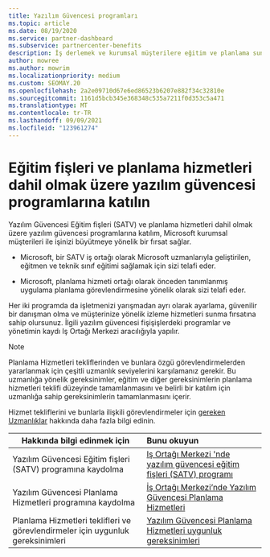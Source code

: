 ```yaml
---
title: Yazılım Güvencesi programları
ms.topic: article
ms.date: 08/19/2020
ms.service: partner-dashboard
ms.subservice: partnercenter-benefits
description: İş derlemek ve kurumsal müşterilere eğitim ve planlama sunmaya yönelik telafi sağlamak için bir yazılım güvencesi programına kaydolun.
author: mowree
ms.author: mowrim
ms.localizationpriority: medium
ms.custom: SEOMAY.20
ms.openlocfilehash: 2a2e09710d67e6ed86523b6207e882f34c32810e
ms.sourcegitcommit: 1161d5bcb345e368348c535a7211f0d353c5a471
ms.translationtype: MT
ms.contentlocale: tr-TR
ms.lasthandoff: 09/09/2021
ms.locfileid: "123961274"
---
```

# <a name="participate-in-software-assurance-programs-including-training-vouchers-and-planning-services"></a>Eğitim fişleri ve planlama hizmetleri dahil olmak üzere yazılım güvencesi programlarına katılın

Yazılım Güvencesi Eğitim fişleri (SATV) ve planlama hizmetleri dahil olmak üzere yazılım güvencesi programlarına katılım, Microsoft kurumsal müşterileri ile işinizi büyütmeye yönelik bir fırsat sağlar. 

- Microsoft, bir SATV iş ortağı olarak Microsoft uzmanlarıyla geliştirilen, eğitmen ve teknik sınıf eğitimi sağlamak için sizi telafi eder. 

- Microsoft, planlama hizmeti ortağı olarak önceden tanımlanmış uygulama planlama görevlendirmesine yönelik olarak sizi telafi eder. 

Her iki programda da işletmenizi yarışmadan ayrı olarak ayarlama, güvenilir bir danışman olma ve müşterinize yönelik izleme hizmetleri sunma fırsatına sahip olursunuz. İlgili yazılım güvencesi fişişişlerdeki programlar ve yönetimin kaydı Iş Ortağı Merkezi aracılığıyla yapılır.

> [!NOTE]
> Planlama Hizmetleri tekliflerinden ve bunlara özgü görevlendirmelerden yararlanmak için çeşitli uzmanlık seviyelerini karşılamanız gerekir. Bu uzmanlığa yönelik gereksinimler, eğitim ve diğer gereksinimlerin planlama hizmetleri teklifi düzeyinde tamamlanmasını ve belirli bir katılım için uzmanlığa sahip gereksinimlerin tamamlanmasını içerir.  
>
> Hizmet tekliflerini ve bunlarla ilişkili görevlendirmeler için [gereken Uzmanlıklar](software-assurance-dps-requirements.md) hakkında daha fazla bilgi edinin.


|**Hakkında bilgi edinmek için**   |**Bunu okuyun**   |
|--------------------------|:------------------|
|Yazılım Güvencesi Eğitim fişleri (SATV) programına kaydolma  | [Iş Ortağı Merkezi 'nde yazılım güvencesi eğitim fişleri (SATV) programı](software-assurance-satv.md)|
|Yazılım Güvencesi Planlama Hizmetleri programına kaydolma | [İş Ortağı Merkezi’nde Yazılım Güvencesi Planlama Hizmetleri](software-assurance-dps.md) |
|Planlama Hizmetleri teklifleri ve görevlendirmeler için uygunluk gereksinimleri  | [Yazılım Güvencesi Planlama Hizmetleri uygunluk gereksinimleri](software-assurance-dps-requirements.md)  |